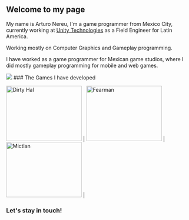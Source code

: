  <link rel="shortcut icon" type="image/x-icon" href="favicon.ico">
 
## Welcome to my page

My name is Arturo Nereu, I'm a game programmer from Mexico City, currently working at [Unity Technologies](unity3d.com) as a Field Engineer for Latin America.

Working mostly on Computer Graphics and Gameplay programming.

I have worked as a game programmer for Mexican game studios, where I did mostly gameplay programming for mobile and web games.


<img src="https://user-images.githubusercontent.com/263776/27237294-37b3599c-528e-11e7-9196-3c678a5f60e9.png">
### The Games I have developed

<img src="http://phynegames.com/assets/media/games/hal/logo_img.jpg" alt="Dirty Hal" width="205" height="150"> | <img src="http://phynegames.com/assets/media/games/fearman/logo_img.jpg" alt="Fearman" width="205" height="150">  | <img src="http://phynegames.com/assets/media/games/mictlan/logo_img.jpg" alt="Mictlan" width="205" height="150">  |

### Let's stay in touch!

<a img src="/images/social_icons/twitter.png" width="75" height="75" href="https://twitter.com/arturonereu">
<a img src="/images/social_icons/github.png" width="60" height="60" href="https://github.com/ArturoNereu">
<a img src="/images/social_icons/facebook.png" width="75" height="75" href="https://www.facebook.com/ArturoNereu">
<a img src="/images/social_icons/youtube.png" width="75" height="75" href="https://www.youtube.com/channel/UCQqs-jApbR28A2U6mSi9kyAu">


